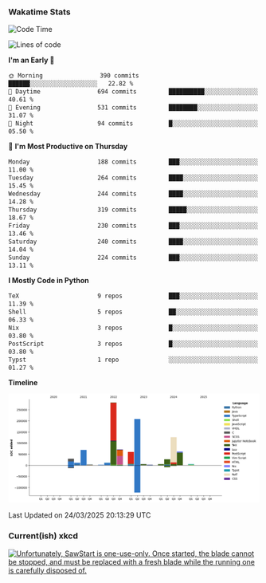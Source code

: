 ### Wakatime Stats
<!--START_SECTION:waka-->
![Code Time](http://img.shields.io/badge/Code%20Time-3%2C132%20hrs%2038%20mins-blue)

![Lines of code](https://img.shields.io/badge/From%20Hello%20World%20I%27ve%20Written-982.1%20thousand%20lines%20of%20code-blue)

**I'm an Early 🐤** 

```text
🌞 Morning                390 commits         ██████░░░░░░░░░░░░░░░░░░░   22.82 % 
🌆 Daytime                694 commits         ██████████░░░░░░░░░░░░░░░   40.61 % 
🌃 Evening                531 commits         ████████░░░░░░░░░░░░░░░░░   31.07 % 
🌙 Night                  94 commits          █░░░░░░░░░░░░░░░░░░░░░░░░   05.50 % 
```
📅 **I'm Most Productive on Thursday** 

```text
Monday                   188 commits         ███░░░░░░░░░░░░░░░░░░░░░░   11.00 % 
Tuesday                  264 commits         ████░░░░░░░░░░░░░░░░░░░░░   15.45 % 
Wednesday                244 commits         ████░░░░░░░░░░░░░░░░░░░░░   14.28 % 
Thursday                 319 commits         █████░░░░░░░░░░░░░░░░░░░░   18.67 % 
Friday                   230 commits         ███░░░░░░░░░░░░░░░░░░░░░░   13.46 % 
Saturday                 240 commits         ████░░░░░░░░░░░░░░░░░░░░░   14.04 % 
Sunday                   224 commits         ███░░░░░░░░░░░░░░░░░░░░░░   13.11 % 
```


**I Mostly Code in Python** 

```text
TeX                      9 repos             ███░░░░░░░░░░░░░░░░░░░░░░   11.39 % 
Shell                    5 repos             ██░░░░░░░░░░░░░░░░░░░░░░░   06.33 % 
Nix                      3 repos             █░░░░░░░░░░░░░░░░░░░░░░░░   03.80 % 
PostScript               3 repos             █░░░░░░░░░░░░░░░░░░░░░░░░   03.80 % 
Typst                    1 repo              ░░░░░░░░░░░░░░░░░░░░░░░░░   01.27 % 
```



**Timeline**

![Lines of Code chart](https://raw.githubusercontent.com/joshuajeschek/joshuajeschek/main/assets/bar_graph.png)


 Last Updated on 24/03/2025 20:13:29 UTC
<!--END_SECTION:waka-->

### Current(ish) xkcd
<a id="xkcd-a" title="Unfortunately, SawStart is one-use-only. Once started, the blade cannot be stopped, and must be replaced with a fresh blade while the running one is carefully disposed of." href="https://www.xkcd.com" target="_blank">
        <img align="center" id="xkcd-img" src="https://imgs.xkcd.com/comics/sawstart.png" alt="Unfortunately, SawStart is one-use-only. Once started, the blade cannot be stopped, and must be replaced with a fresh blade while the running one is carefully disposed of." height=300 />
</a>
